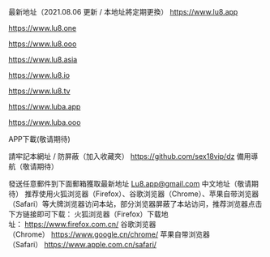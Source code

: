 最新地址（2021.08.06 更新 / 本地址將定期更換）
https://www.lu8.app

https://www.lu8.one

https://www.lu8.ooo

https://www.lu8.asia

https://www.lu8.io

https://www.lu8.tv

https://www.luba.app

https://www.luba.ooo


APP下載(敬请期待)

請牢記本網址 / 防屏蔽（加入收藏夾）
https://github.com/sex18vip/dz
備用導航（敬请期待）

發送任意郵件到下面郵箱獲取最新地址
Lu8.app@gmail.com
中文地址（敬请期待）
推荐使用火狐浏览器（Firefox）、谷歌浏览器（Chrome）、苹果自带浏览器（Safari）等大牌浏览器访问本站，部分浏览器屏蔽了本站访问，推荐浏览器点击下方链接即可下载：
火狐浏览器（Firefox）下载地址： https://www.firefox.com.cn/
谷歌浏览器（Chrome） https://www.google.cn/chrome/
苹果自带浏览器（Safari） https://www.apple.com.cn/safari/
